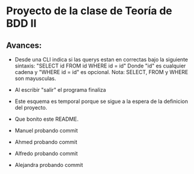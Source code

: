 Proyecto de la clase de Teoría de BDD II
========================================

Avances:
--------

* Desde una CLI indica si las querys estan en correctas bajo la siguiente sintaxis:
"SELECT id FROM id WHERE id = id"
Donde "id" es cualquier cadena y "WHERE id = id" es opcional.
Nota: SELECT, FROM y WHERE son mayusculas.

* Al escribir "salir" el programa finaliza

* Este esquema es temporal porque se sigue a la espera de la definicion del proyecto.

* Que bonito este README.

* Manuel probando commit

* Ahmed probando commit

* Alfredo probando commit

* Alejandra probando commit

